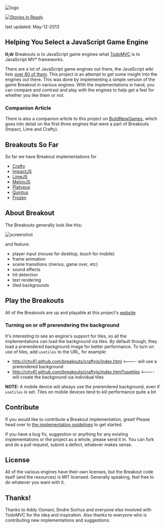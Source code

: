 ![logo](https://raw.github.com/city41/breakouts/master/logo.png)

[![Stories in Ready](https://badge.waffle.io/city41/breakouts.png)](http://waffle.io/city41/breakouts)

last updated: May-12-2013

## Helping You Select a JavaScript Game Engine

**tl;dr** Breakouts is to JavaScript game engines what [TodoMVC](http://addyosmani.github.com/todomvc/) is to JavaScript MV\* frameworks.

There are a lot of JavaScript game engines out there, the JavaScript wiki lists [over 80 of them](https://github.com/bebraw/jswiki/wiki/Game-Engines). This project is an attempt to get some insight into the engines out there. This was done by implementing a simple version of the game Breakout in various engines. With the implementations in hand, you can compare and contrast and play with the engines to help get a feel for whether you like them or not.  
  
### Companion Article
There is also a companion article to this project on [BuildNewGames](http://buildnewgames.com/game-engine-comparison/), which goes into detail on the first
three engines that were a part of Breakouts (Impact, Lime and Crafty).

## Breakouts So Far

So far we have Breakout implementations for

* [Crafty](http://www.craftyjs.com)
* [ImpactJS](http://www.impactjs.com)
* [LimeJS](http://www.limejs.com)
* [MelonJS](http://www.melonjs.org)
* [Platypus](http://github.com/PBS-KIDS/Platypus)
* [Quintus](http://html5quintus.com/)
* [Frozen](http://frozenjs.com/)

## About Breakout

The Breakouts generally look like this:

![screenshot](https://raw.github.com/city41/breakouts/master/breakoutScreenshot.png)

and feature:

* player input (mouse for desktop, touch for mobile)
* frame animation
* scene transitions (menus, game over, etc)
* sound effects
* hit detection
* text rendering
* tiled backgrounds

## Play the Breakouts

All of the Breakouts are up and playable at this project's [website](http://city41.github.com/breakouts)

### Turning on or off prerendering the background

It's interesting to see an engine's support for tiles, so all the implementations can load the background via tiles. By default though, they load a prerendered background image for better performance. To turn on use of tiles, add `usetiles` to the URL, for example:

* http://city41.github.com/breakouts/craftyjs/index.html   <---- will use a prerendered background
* http://city41.github.com/breakouts/craftyjs/index.html?usetiles   <---- will create the background via individual tiles

**NOTE:** A mobile device will always use the prerendered background, even if `usetiles` is set. Tiles on mobile devices tend to kill performance quite a bit

## Contribute

If you would like to contribute a Breakout implementation, great! Please head over to [the implementation guidelines](https://github.com/city41/breakouts/blob/master/ImplementationGuidelines.md) to get started.

If you have a bug fix, suggestion or anything for any existing implementations or the project as a whole, please send it in. You can fork and do a pull request, submit a defect, whatever makes sense.

## License

All of the various engines have their own licenses, but the Breakout code itself (and the resources) is MIT licensed. Generally speaking, feel free to do whatever you want with it.

## Thanks!

Thanks to Addy Osmani, Sindre Sorhus and everyone else involved with TodoMVC for the idea and inspiration. Also thanks to everyone who is contributing new implementations and suggestions.






